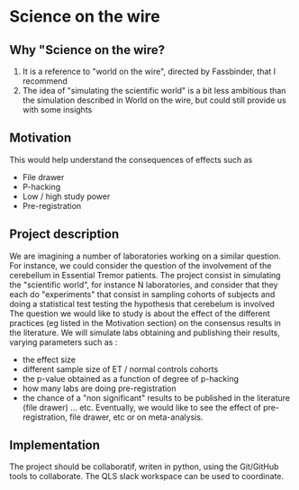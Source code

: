 # Science on the wire
## Why "Science on the wire?
1. It is a reference to "world on the wire", directed by Fassbinder, that I recommend 
2. The idea of "simulating the scientific world" is a bit less ambitious than the simulation described in World on the wire, but could still provide us with some insights

## Motivation
This would help understand the consequences of effects such as 
- File drawer
- P-hacking
- Low / high study power
- Pre-registration

## Project description
We are imagining a number of laboratories working on a similar question. For instance, we could consider the question of the involvement of the cerebellum in Essential Tremor patients. 
The project consist in simulating the "scientific world", for instance N laboratories, and consider that they each do "experiments" that consist in sampling cohorts of subjects and doing a statistical test testing the hypothesis that cerebelum is involved  
The question we would like to study is about the effect of the different practices (eg listed in the Motivation section) on the consensus results in the literature. We will simulate labs obtaining and publishing their results, varying parameters such as :
- the effect size
- different sample size of ET / normal controls cohorts
- the p-value obtained as a function of degree of p-hacking
- how many labs are doing pre-registration
- the chance of a "non significant" results to be published in the literature (file drawer)
... etc. 
Eventually, we would like to see the effect of pre-registration, file drawer, etc or on meta-analysis.

## Implementation
The project should be collaboratif, writen in python, using the Git/GitHub tools to collaborate. The QLS slack workspace can be used to coordinate. 


